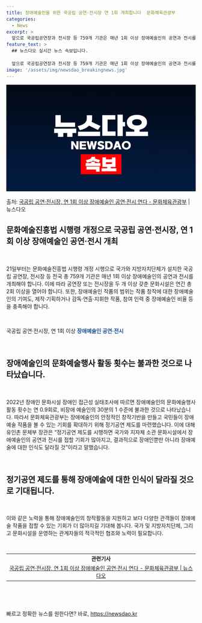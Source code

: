 ```yaml
---
title: 장애예술인을 위한 국공립 공연·전시장 연 1회 개최합니다  문화체육관광부
categories:
  - News
excerpt: >
  앞으로 국공립공연장과 전시장 등 759개 기관은 매년 1회 이상 장애예술인의 공연과 전시를 개최해야 한다. …
feature_text: >
  ## 뉴스다오 실시간 뉴스 속보입니다.

  앞으로 국공립공연장과 전시장 등 759개 기관은 매년 1회 이상 장애예술인의 공연과 전시를 개최해야 한다. …
image: '/assets/img/newsdao_breakingnews.jpg'
---
```


![뉴스다오 속보](/assets/img/newsdao_breakingnews.jpg)

<p>출처: <a href="https://newsdao.kr/2856" rel="dofollow">국공립 공연·전시장, 연 1회 이상 장애예술인 공연·전시 연다 - 문화체육관광부</a> | 뉴스다오</p>

<h2 data-ke-size="size26">문화예술진흥법 시행령 개정으로 국공립 공연·전시장, 연 1회 이상 장애예술인 공연·전시 개최</h2>
<p data-ke-size="size16">&nbsp;</p>
21일부터는 문화예술진흥법 시행령 개정 시행으로 국가와 지방자치단체가 설치한 국공립 공연장, 전시장 등 전국 총 759개 기관은 매년 1회 이상 장애예술인의 공연과 전시를 개최해야 합니다. 이에 따라 공연장 또는 전시장을 두 개 이상 갖춘 문화시설은 연간 총 2회 이상을 열어야 합니다. 또한, 장애예술인 작품의 범위는 작품 창작에 대한 장애예술인의 기여도, 제작·기획하거나 감독·연출·지휘한 작품, 참여 인력 중 장애예술인 비율 등을 충족해야 합니다.</p>
<p data-ke-size="size16">&nbsp;</p>
국공립 공연·전시장, 연 1회 이상 <b><span style="color: #1a5490;">장애예술인 공연·전시</span></b>
<p data-ke-size="size16">&nbsp;</p>
<h2 data-ke-size="size26">장애예술인의 문화예술행사 활동 횟수는 불과한 것으로 나타났습니다.</h2>
<p data-ke-size="size16">&nbsp;</p>
2022년 장애인 문화시설 장애인 접근성 실태조사에 따르면 장애예술인의 문화예술행사 활동 횟수는 연 0.9회로, 비장애 예술인의 30분의 1 수준에 불과한 것으로 나타났습니다. 따라서 문화체육관광부는 장애예술인의 안정적인 창작기반을 만들고 국민들이 장애예술 작품을 볼 수 있는 기회를 확대하기 위해 정기공연 제도를 마련했습니다. 이에 대해 유인촌 문체부 장관은 “정기공연 제도를 시행하면 국가와 지자체 소관 문화시설에서 장애예술인의 공연과 전시를 접할 기회가 많아지고, 결과적으로 장애인뿐만 아니라 장애예술에 대한 인식도 달라질 것”이라고 말했습니다.</p>
<p data-ke-size="size16">&nbsp;</p>
<h2 data-ke-size="size26">정기공연 제도를 통해 장애예술에 대한 인식이 달라질 것으로 기대됩니다.</h2>
<p data-ke-size="size16">&nbsp;</p>
이와 같은 노력을 통해 장애예술인의 창작활동을 지원하고 보다 다양한 관객들이 장애예술 작품을 접할 수 있는 기회가 더 많아지길 기대해 봅니다. 국가 및 지방자치단체, 그리고 문화시설을 운영하는 관계자들의 적극적인 협조와 노력이 필요합니다.</p>
<p data-ke-size="size16">&nbsp;</p>
<table>
	<tbody>
		<tr>
			<td style="text-align: center; height: 17px;"><b>관련기사</b></td>
		</tr>
		<tr>
			<td style="text-align: center; height: 17px;"><a href="https://newsdao.kr/2856">국공립 공연·전시장, 연 1회 이상 장애예술인 공연·전시 연다 - 문화체육관광부 | 뉴스다오</a></td>
		</tr>
	</tbody>
</table>
<p data-ke-size="size16">&nbsp;</p>
<p data-ke-size="size16">&nbsp;</p> 

빠르고 정확한 뉴스를 원한다면? 바로, <a href="https://newsdao.kr" rel="dofollow">https://newsdao.kr</a>


    
